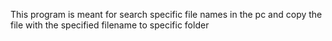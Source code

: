 This program is meant for search specific file names in the pc and copy the file with the specified filename to specific folder
